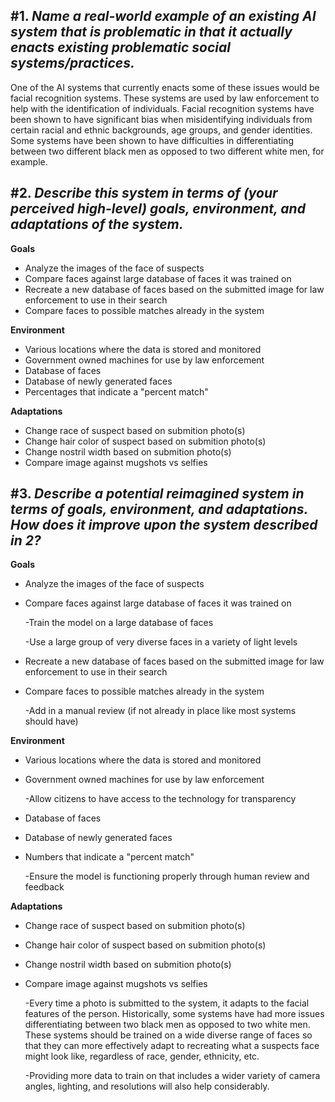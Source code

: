 ## #1. _Name a real-world example of an existing AI system that is problematic in that it actually enacts existing problematic social systems/practices._ ##

One of the AI systems that currently enacts some of these issues would be facial recognition systems. These systems are used by law enforcement to help with the identification of individuals. Facial recognition systems have been shown to have significant bias when misidentifying individuals from certain racial and ethnic backgrounds, age groups, and gender identities. Some systems have been shown to have difficulties in differentiating between two different black men as opposed to two different white men, for example.

## #2. _Describe this system in terms of (your perceived high-level) **goals**, **environment**, and **adaptations** of the system._
**Goals**
* Analyze the images of the face of suspects
* Compare faces against large database of faces it was trained on
* Recreate a new database of faces based on the submitted image for law enforcement to use in their search
* Compare faces to possible matches already in the system

**Environment**
* Various locations where the data is stored and monitored
* Government owned machines for use by law enforcement
* Database of faces
* Database of newly generated faces
* Percentages that indicate a "percent match"

**Adaptations**
* Change race of suspect based on submition photo(s)
* Change hair color of suspect based on submition photo(s)
* Change nostril width based on submition photo(s)
* Compare image against mugshots vs selfies

## #3. _Describe a potential reimagined system in terms of goals, environment, and adaptations. How does it improve upon the system described in 2?_

**Goals**
* Analyze the images of the face of suspects
* Compare faces against large database of faces it was trained on

	-Train the model on a large database of faces
 
	-Use a large group of very diverse faces in a variety of light levels
 
* Recreate a new database of faces based on the submitted image for law enforcement to use in their search
* Compare faces to possible matches already in the system

	-Add in a manual review (if not already in place like most systems should have)

**Environment**
* Various locations where the data is stored and monitored
* Government owned machines for use by law enforcement

	-Allow citizens to have access to the technology for transparency
 
* Database of faces
* Database of newly generated faces
* Numbers that indicate a "percent match"

	-Ensure the model is functioning properly through human review and feedback

**Adaptations**
* Change race of suspect based on submition photo(s)
* Change hair color of suspect based on submition photo(s)
* Change nostril width based on submition photo(s)
* Compare image against mugshots vs selfies

	-Every time a photo is submitted to the system, it adapts to the facial features of the person. Historically, some systems have had more issues differentiating between two black men as opposed to two white men. These systems should be trained on a wide diverse range of faces so that they can more effectively adapt to recreating what a suspects face might look like, regardless of race, gender, ethnicity, etc. 
 
	-Providing more data to train on that includes a wider variety of camera angles, lighting, and resolutions will also help considerably.
